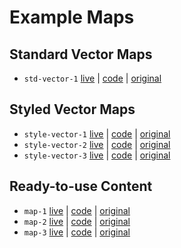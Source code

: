 # Example Maps

## Standard Vector Maps

* `std-vector-1` [live](https://mpayson.github.io/clips/6-styles/std-vector-1.html) | [code](/6-styles/std-vector-1.html) | [original](https://www.arcgis.com/home/item.html?id=c50de463235e4161b206d000587af18b)

## Styled Vector Maps

* `style-vector-1` [live](https://mpayson.github.io/clips/6-styles/style-vector-1.html) | [code](/6-styles/style-vector-1.html) | [original](https://esripdx.maps.arcgis.com/apps/Cascade/index.html?appid=9a79059a75e249039d24740758e4624b)
* `style-vector-2` [live](https://mpayson.github.io/clips/6-styles/style-vector-2.html) | [code](/6-styles/std-vector-2.html) | [original](https://esripdx.maps.arcgis.com/apps/Cascade/index.html?appid=9a79059a75e249039d24740758e4624b)
* `style-vector-3` [live](https://mpayson.github.io/clips/6-styles/style-vector-3.html) | [code](/6-styles/std-vector-3.html) | [original](https://esripdx.maps.arcgis.com/apps/Cascade/index.html?appid=9a79059a75e249039d24740758e4624b)

## Ready-to-use Content

* `map-1` [live](https://mpayson.github.io/clips/6-styles/map-1.html) | [code](/6-styles/map-1.html) | [original](https://livingatlas.arcgis.com/policy/browse/?loc=-66.037,18.417,12&col=55ad238b19e44d1d9d50f0dc0a188049,2aa47a7d482644c28a389b406a42ec32,488c996049864d3db6bd93a8e7f9d36d,b4dd84ea45e84d038097deffa01f6943,4e02dbb42cff4471accfc3548e1d9317,4407daa382334d0a81c4632e9a97c7e3,75dba888ba454e1abe19691d0abdcdff,1674d2db05094b2789e4b229c41372b4&viz=4407daa382334d0a81c4632e9a97c7e3&hs=1)
* `map-2` [live](https://mpayson.github.io/clips/6-styles/map-2.html) | [code](/6-styles/map-2.html) | [original](https://livingatlas.arcgis.com/policy/browse/?loc=-66.037,18.417,12&col=55ad238b19e44d1d9d50f0dc0a188049,2aa47a7d482644c28a389b406a42ec32,488c996049864d3db6bd93a8e7f9d36d,b4dd84ea45e84d038097deffa01f6943,4e02dbb42cff4471accfc3548e1d9317,4407daa382334d0a81c4632e9a97c7e3,75dba888ba454e1abe19691d0abdcdff,1674d2db05094b2789e4b229c41372b4&viz=2aa47a7d482644c28a389b406a42ec32&hs=1)
* `map-3` [live](https://mpayson.github.io/clips/6-styles/map-3.html) | [code](/6-styles/map-3.html) | [original](https://livingatlas.arcgis.com/policy/browse/?loc=-66.037,18.417,12&col=55ad238b19e44d1d9d50f0dc0a188049,2aa47a7d482644c28a389b406a42ec32,488c996049864d3db6bd93a8e7f9d36d,b4dd84ea45e84d038097deffa01f6943,4e02dbb42cff4471accfc3548e1d9317,4407daa382334d0a81c4632e9a97c7e3,75dba888ba454e1abe19691d0abdcdff,1674d2db05094b2789e4b229c41372b4&viz=e5bdc981c83c4d008a359d46a6aa05ac&hs=1)